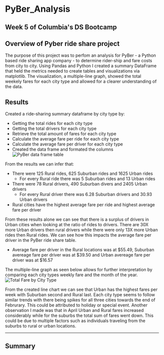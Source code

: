 # PyBer_Analysis

Week 5 of Columbia's DS Bootcamp
---
## Overview of Pyber ride share project
The purpose of this project was to perfom an analysis for PyBer - a Python based ride sharing app company -  to determine rider-ship and fare costs from city to city. Using Pandas and Python I created a summary DataFrame that held the metrics needed to create tables and visualizations via matplotlib. The visualization, a multiple-line graph, showed the total weekely fares for each city type and allowed for a clearer understanding of the data. 

## Results
Created a ride-sharing summary dataframe by city type by:
* Getting the total rides for each city type
* Getting the total drivers for each city type
* Retrieve the total amount of fares for each city type
* Calculate the average fare per ride for each city type
* Calculate the average fare per driver for each city type
* Created the data frame and formated the columns  
![PyBer data frame table](https://user-images.githubusercontent.com/48603147/143360311-40e98c09-5a69-4982-8f4c-1d098bb8bd00.png)

From the results we can infer that:
* There were 125 Rural rides, 625 Suburban rides and 1625 Urban rides
  * For every Rural ride there was 5 Suburban rides and 13 Urban rides
* There were 78 Rural drivers, 490 Suburban divers and 2405 Urban drivers
  * For every Rural driver there was 6.28 Suburban drivers and 30.93 Urban drivers  
* Rural cities have the highest average fare per ride and highest average fare per driver  

From these results alone we can see that there is a surplus of drivers in Urban cities when looking at the ratio of rides to drivers. There are 30X more Urban drivers then rural drivers while there were only 13X more Urban rides then Rural rides. We can see how this impacts the average fare per driver in the PyBer ride share table.
* Average fare per driver in the Rural locations was at $55.49, Suburban avereage fare per driver was at $39.50 and Urban avereage fare per driver was at $16.57

The multiple-line graph as seen below allows for further interpretation by comparing each city types weekly fare and the month of the year.   
![Total Fare by City Type](https://user-images.githubusercontent.com/48603147/143372853-3a6e50c6-233c-4051-85f6-624bb73e46b3.png)

From the created line chart we can see that Urban has the highest fares per week with Suburban second and Rural last. Each city type seems to follow similar trends with there being spikes for all three cities towards the end of Februrary. This could be attributed to holiday or special event. Another observation I made was that in April Urban and Rural fares increased considerably while for the suburbs the total sum of fares went down. This could be due to multiple factors such as individuals traveling from the suburbs to rural or urban locations.

---
## Summary
